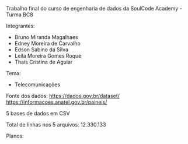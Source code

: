 Trabalho final do curso de engenharia de dados da SoulCode Academy - Turma BC8

Integrantes:

- Bruno Miranda Magalhaes
- Edney Moreira de Carvalho
- Edson Sabino da Silva
- Leila Moreira Gomes Roque
- Thaís Cristina de Aguiar

Tema:

- Telecomunicações

Fonte dos dados: https://dados.gov.br/dataset/
   https://informacoes.anatel.gov.br/paineis/

5 bases de dados em CSV

Total de linhas nos 5 arquivos: 12.330.133


Planos:

```

```
